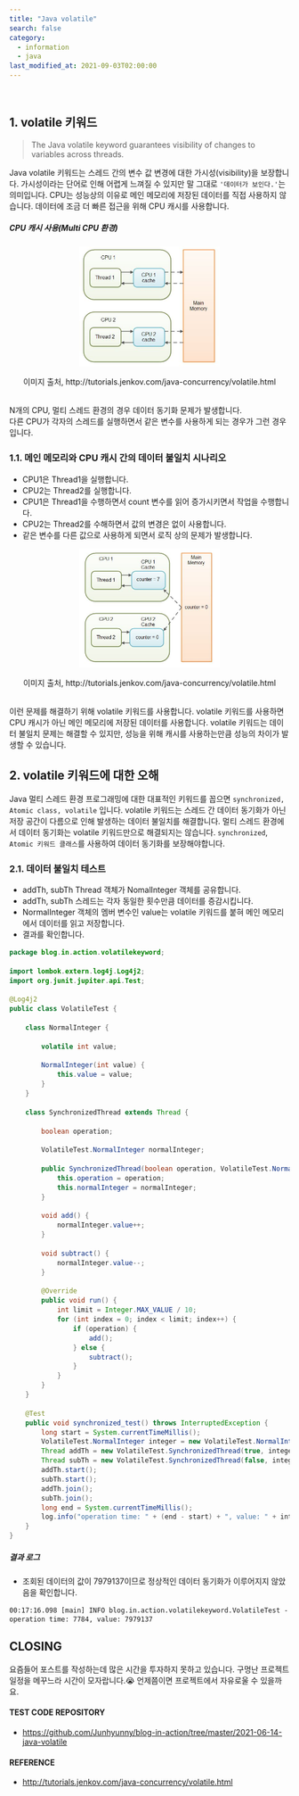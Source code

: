 ```yaml
---
title: "Java volatile"
search: false
category:
  - information
  - java
last_modified_at: 2021-09-03T02:00:00
---
```


<br>

## 1. volatile 키워드

> The Java volatile keyword guarantees visibility of changes to variables across threads. 

Java volatile 키워드는 스레드 간의 변수 값 변경에 대한 가시성(visibility)을 보장합니다. 
가시성이라는 단어로 인해 어렵게 느껴질 수 있지만 말 그대로 `'데이터가 보인다.'`는 의미입니다. 
CPU는 성능상의 이유로 메인 메모리에 저장된 데이터를 직접 사용하지 않습니다. 
데이터에 조금 더 빠른 접근을 위해 CPU 캐시를 사용합니다. 

##### CPU 캐시 사용(Multi CPU 환경)

<p align="center"><img src="/images/java-volatile-1.JPG" width="50%"></p>
<center>이미지 출처, http://tutorials.jenkov.com/java-concurrency/volatile.html</center><br>

N개의 CPU, 멀티 스레드 환경의 경우 데이터 동기화 문제가 발생합니다.  
다른 CPU가 각자의 스레드를 실행하면서 같은 변수를 사용하게 되는 경우가 그런 경우입니다. 

### 1.1. 메인 메모리와 CPU 캐시 간의 데이터 불일치 시나리오
- CPU1은 Thread1을 실행합니다.
- CPU2는 Thread2를 실행합니다.
- CPU1은 Thread1을 수행하면서 count 변수를 읽어 증가시키면서 작업을 수행합니다.
- CPU2는 Thread2를 수해하면서 값의 변경은 없이 사용합니다.
- 같은 변수를 다른 값으로 사용하게 되면서 로직 상의 문제가 발생합니다.

<p align="center"><img src="/images/java-volatile-2.JPG" width="50%"></p>
<center>이미지 출처, http://tutorials.jenkov.com/java-concurrency/volatile.html</center><br>

이런 문제를 해결하기 위해 volatile 키워드를 사용합니다. 
volatile 키워드를 사용하면 CPU 캐시가 아닌 메인 메모리에 저장된 데이터를 사용합니다.
volatile 키워드는 데이터 불일치 문제는 해결할 수 있지만, 성능을 위해 캐시를 사용하는만큼 성능의 차이가 발생할 수 있습니다. 

## 2. volatile 키워드에 대한 오해
Java 멀티 스레드 환경 프로그래밍에 대한 대표적인 키워드를 꼽으면 `synchronized, Atomic class, volatile` 입니다. 
volatile 키워드는 스레드 간 데이터 동기화가 아닌 저장 공간이 다름으로 인해 발생하는 데이터 불일치를 해결합니다. 
멀티 스레드 환경에서 데이터 동기화는 volatile 키워드만으로 해결되지는 않습니다. 
`synchronized`, `Atomic 키워드 클래스`를 사용하여 데이터 동기화를 보장해야합니다.  

### 2.1. 데이터 불일치 테스트
- addTh, subTh Thread 객체가 NomalInteger 객체를 공유합니다.
- addTh, subTh 스레드는 각자 동일한 횟수만큼 데이터를 증감시킵니다.
- NormalInteger 객체의 멤버 변수인 value는 volatile 키워드를 붙혀 메인 메모리에서 데이터를 읽고 저장합니다.
- 결과를 확인합니다.

```java
package blog.in.action.volatilekeyword;

import lombok.extern.log4j.Log4j2;
import org.junit.jupiter.api.Test;

@Log4j2
public class VolatileTest {

    class NormalInteger {

        volatile int value;

        NormalInteger(int value) {
            this.value = value;
        }
    }

    class SynchronizedThread extends Thread {

        boolean operation;

        VolatileTest.NormalInteger normalInteger;

        public SynchronizedThread(boolean operation, VolatileTest.NormalInteger normalInteger) {
            this.operation = operation;
            this.normalInteger = normalInteger;
        }

        void add() {
            normalInteger.value++;
        }

        void subtract() {
            normalInteger.value--;
        }

        @Override
        public void run() {
            int limit = Integer.MAX_VALUE / 10;
            for (int index = 0; index < limit; index++) {
                if (operation) {
                    add();
                } else {
                    subtract();
                }
            }
        }
    }

    @Test
    public void synchronized_test() throws InterruptedException {
        long start = System.currentTimeMillis();
        VolatileTest.NormalInteger integer = new VolatileTest.NormalInteger(0);
        Thread addTh = new VolatileTest.SynchronizedThread(true, integer);
        Thread subTh = new VolatileTest.SynchronizedThread(false, integer);
        addTh.start();
        subTh.start();
        addTh.join();
        subTh.join();
        long end = System.currentTimeMillis();
        log.info("operation time: " + (end - start) + ", value: " + integer.value);
    }
}
```

##### 결과 로그
- 조회된 데이터의 값이 7979137이므로 정상적인 데이터 동기화가 이루어지지 않았음을 확인합니다.

```
00:17:16.098 [main] INFO blog.in.action.volatilekeyword.VolatileTest - operation time: 7784, value: 7979137
```

## CLOSING
요즘들어 포스트를 작성하는데 많은 시간을 투자하지 못하고 있습니다. 
구멍난 프로젝트 일정을 메꾸느라 시간이 모자랍니다.😭 
언제쯤이면 프로젝트에서 자유로울 수 있을까요.

#### TEST CODE REPOSITORY
- <https://github.com/Junhyunny/blog-in-action/tree/master/2021-06-14-java-volatile>

#### REFERENCE
- <http://tutorials.jenkov.com/java-concurrency/volatile.html>

[java-atomic-link]: https://junhyunny.github.io/information/java/java-atomic/